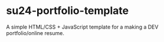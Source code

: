 # su24-portfolio-template
A simple HTML/CSS + JavaScript template for a making a DEV portfolio/online resume.
